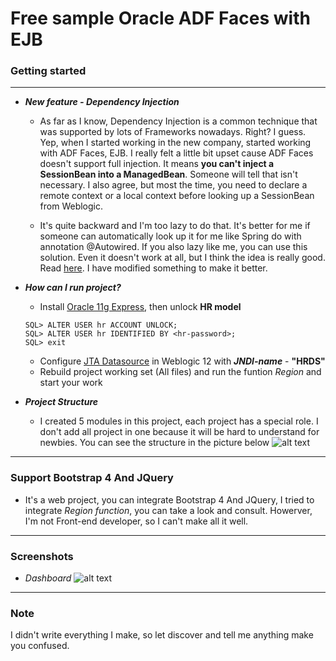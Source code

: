 
# Free sample Oracle ADF Faces with EJB

### Getting started
______
- ***New feature  - Dependency Injection***
    - As far as I know, Dependency Injection is a common technique that was supported by lots of Frameworks nowadays. Right? I guess.
Yep, when I started working in the new company, started working with ADF Faces, EJB. I really felt a little bit upset cause ADF Faces doesn't support full injection. It means **you can't inject a SessionBean into a ManagedBean**. Someone will tell that isn't necessary. I also agree, but most the time, you need to declare a remote context or a local context before looking up a SessionBean from Weblogic.
 
   - It's quite backward and I'm too lazy to do that. It's better for me if someone can automatically look up it for me like Spring do with annotation @Autowired. If you also lazy like me, you can use this solution. Even it doesn't work at all, but I think the idea is really good. Read [here](http://codeplay.net/2010/09/14/inject-ejb-to-adf-managed-bean/). I have modified something to make it better.

- ***How can I run project?***
	-	Install [Oracle 11g Express](http://www.oracle.com/technetwork/database/database-technologies/express-edition/downloads/index.html), then unlock **HR model**
	```
	SQL> ALTER USER hr ACCOUNT UNLOCK;
	SQL> ALTER USER hr IDENTIFIED BY <hr-password>;
	SQL> exit
	```
	-	Configure [JTA Datasource](https://www.appeon.com/support/documents/appeon_online_help/1.5/server_configuration_guide_for_j2ee/ch03s03s01.html) in Weblogic 12 with ***JNDI-name*** - **"HRDS"**
	-	Rebuild project working set (All files)  and run the funtion *Region* and start your work

- ***Project Structure***
	-	I created 5 modules in this project, each project has a special role. I don't add all project in one because it will be hard to understand for newbies. You can see the structure in the picture below
	![alt text](https://preview.ibb.co/bJEVyH/Untitled_1.png)
______
### Support Bootstrap 4 And JQuery
- It's a web project, you can integrate  Bootstrap 4 And JQuery, I tried to integrate  *Region function*, you can take a look and consult. Howerver, I'm not Front-end developer, so I can't make all it well. 
______
### Screenshots
- *Dashboard* 
![alt text](https://i.imgur.com/WRbzsFg.png "My Dashboard")
______

### Note
I didn't write everything I make, so let discover and tell me anything make you confused.
